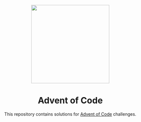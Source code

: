 <p align="center">
  <img src="https://miro.medium.com/max/676/1*N9PUrRBk1XAH-wDNQwdvMQ.jpeg" height=256/>
</p>

<h1 align="center">Advent of Code</h1>
<p align="center">This repository contains solutions for <a href="https://adventofcode.com">Advent of Code</a> challenges.</p>
